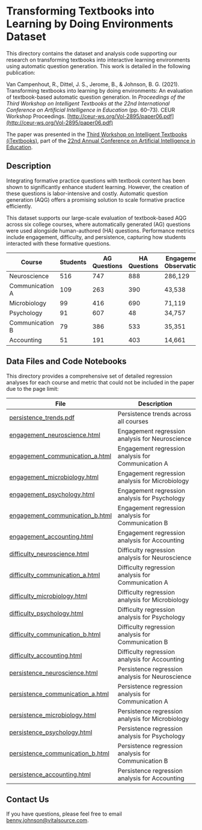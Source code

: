 # Transforming Textbooks into Learning by Doing Environments Dataset

This directory contains the dataset and analysis code supporting our
research on transforming textbooks into interactive learning
environments using automatic question generation. This work is
detailed in the following publication:

Van Campenhout, R., Dittel, J. S., Jerome, B., & Johnson,
B. G. (2021). Transforming textbooks into learning by doing
environments: An evaluation of textbook-based automatic question
generation. In *Proceedings of the Third Workshop on Intelligent
Textbooks at the 22nd International Conference on Artificial
Intelligence in Education* (pp. 60–73). CEUR Workshop
Proceedings. [http://ceur-ws.org/Vol-2895/paper06.pdf](http://ceur-ws.org/Vol-2895/paper06.pdf)

The paper was presented in the [Third Workshop on Intelligent
Textbooks
(iTextbooks)](https://intextbooks.science.uu.nl/workshop2021/), part
of the [22nd Annual Conference on Artificial Intelligence in
Education](https://aied2021.science.uu.nl/).

## Description

Integrating formative practice questions with textbook content has
been shown to significantly enhance student learning. However, the
creation of these questions is labor-intensive and costly. Automatic
question generation (AQG) offers a promising solution to scale
formative practice efficiently.

This dataset supports our large-scale evaluation of textbook-based AQG
across six college courses, where automatically generated (AG)
questions were used alongside human-authored (HA)
questions. Performance metrics include engagement, difficulty, and
persistence, capturing how students interacted with these formative
questions.

| Course          | Students | AG Questions | HA Questions | Engagement Observations | Difficulty Observations | Persistence Observations |
| --------------- | -------- | ------------ | ------------ | ----------------------- | ----------------------- | ------------------------ |
| Neuroscience    | 516      | 747          | 888          | 286,129                 | 120,098                 | 34,124                   |
| Communication A | 109      | 263          | 390          | 43,538                  | 20,990                  | 5,643                    |
| Microbiology    | 99       | 416          | 690          | 71,119                  | 42,114                  | 10,520                   |
| Psychology      | 91       | 607          | 48           | 34,757                  | 29,583                  | 4,926                    |
| Communication B | 79       | 386          | 533          | 35,351                  | 17,547                  | 4,806                    |
| Accounting      | 51       | 191          | 403          | 14,661                  | 8,309                   | 2,027                    |

## Data Files and Code Notebooks

This directory provides a comprehensive set of detailed regression
analyses for each course and metric that could not be included in the
paper due to the page limit:

| File                                                                                                                                                                     | Description                                         |
| ------------------------------------------------------------------------------------------------------------------------------------------------------------------------ | ----------------------------------------------------- |
| [persistence_trends.pdf](https://github.com/vitalsource/data/blob/main/aied-2021-itextbooks/persistence_trends.pdf)                                                      | Persistence trends across all courses                 |
| [engagement_neuroscience.html](https://htmlpreview.github.io/?https://github.com/vitalsource/data/blob/main/aied-2021-itextbooks/engagement_neuroscience.html)           | Engagement regression analysis for Neuroscience       |
| [engagement_communication_a.html](https://htmlpreview.github.io/?https://github.com/vitalsource/data/blob/main/aied-2021-itextbooks/engagement_communication_a.html)     | Engagement regression analysis for Communication A    |
| [engagement_microbiology.html](https://htmlpreview.github.io/?https://github.com/vitalsource/data/blob/main/aied-2021-itextbooks/engagement_microbiology.html)           | Engagement regression analysis for Microbiology       |
| [engagement_psychology.html](https://htmlpreview.github.io/?https://github.com/vitalsource/data/blob/main/aied-2021-itextbooks/engagement_psychology.html)               | Engagement regression analysis for Psychology         |
| [engagement_communication_b.html](https://htmlpreview.github.io/?https://github.com/vitalsource/data/blob/main/aied-2021-itextbooks/engagement_communication_b.html)     | Engagement regression analysis for Communication B    |
| [engagement_accounting.html](https://htmlpreview.github.io/?https://github.com/vitalsource/data/blob/main/aied-2021-itextbooks/engagement_accounting.html)               | Engagement regression analysis for Accounting         |
| [difficulty_neuroscience.html](https://htmlpreview.github.io/?https://github.com/vitalsource/data/blob/main/aied-2021-itextbooks/difficulty_neuroscience.html)           | Difficulty regression analysis for Neuroscience       |
| [difficulty_communication_a.html](https://htmlpreview.github.io/?https://github.com/vitalsource/data/blob/main/aied-2021-itextbooks/difficulty_communication_a.html)     | Difficulty regression analysis for Communication A    |
| [difficulty_microbiology.html](https://htmlpreview.github.io/?https://github.com/vitalsource/data/blob/main/aied-2021-itextbooks/difficulty_microbiology.html)           | Difficulty regression analysis for Microbiology       |
| [difficulty_psychology.html](https://htmlpreview.github.io/?https://github.com/vitalsource/data/blob/main/aied-2021-itextbooks/difficulty_psychology.html)               | Difficulty regression analysis for Psychology         |
| [difficulty_communication_b.html](https://htmlpreview.github.io/?https://github.com/vitalsource/data/blob/main/aied-2021-itextbooks/difficulty_communication_b.html)     | Difficulty regression analysis for Communication B    |
| [difficulty_accounting.html](https://htmlpreview.github.io/?https://github.com/vitalsource/data/blob/main/aied-2021-itextbooks/difficulty_accounting.html)               | Difficulty regression analysis for Accounting         |
| [persistence_neuroscience.html](https://htmlpreview.github.io/?https://github.com/vitalsource/data/blob/main/aied-2021-itextbooks/persistence_neuroscience.html)         | Persistence regression analysis for Neuroscience      |
| [persistence_communication_a.html](https://htmlpreview.github.io/?https://github.com/vitalsource/data/blob/main/aied-2021-itextbooks/persistence_communication_a.html)   | Persistence regression analysis for Communication A   |
| [persistence_microbiology.html](https://htmlpreview.github.io/?https://github.com/vitalsource/data/blob/main/aied-2021-itextbooks/persistence_microbiology.html)         | Persistence regression analysis for Microbiology      |
| [persistence_psychology.html](https://htmlpreview.github.io/?https://github.com/vitalsource/data/blob/main/aied-2021-itextbooks/persistence_psychology.html)               | Persistence regression analysis for Psychology      |
| [persistence_communication_b.html](https://htmlpreview.github.io/?https://github.com/vitalsource/data/blob/main/aied-2021-itextbooks/persistence_communication_b.html)     | Persistence regression analysis for Communication B |
| [persistence_accounting.html](https://htmlpreview.github.io/?https://github.com/vitalsource/data/blob/main/aied-2021-itextbooks/persistence_accounting.html)               | Persistence regression analysis for Accounting      |

## Contact Us

If you have questions, please feel free to email
[benny.johnson@vitalsource.com](mailto:benny.johnson@vitalsource.com).

